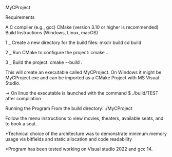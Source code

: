MyCProject

Requirements

A C compiler (e.g., gcc)
CMake (version 3.10 or higher is recommended)
Build Instructions (Windows, Linux, macOS)

1 _ Create a new directory for the build files: mkdir build cd build

2 _ Run CMake to configure the project: cmake ..

3 _ Build the project: cmake --build .

This will create an executable called MyCProject. On Windows it might be MyCProject.exe and can be imported as a CMake Project with MS Visual Studio.

-> On linux the executable is launched with the command $ ./build/TEST after compilation

Running the Program From the build directory: ./MyCProject

Follow the menu instructions to view movies, theaters, available seats, and to book a seat.

*Technical choice of the architecture was to demonstrate minimum memory usage via bitfields and static allocation and code readability

*Program has been tested working on Visual studio 2022 and gcc 14.
